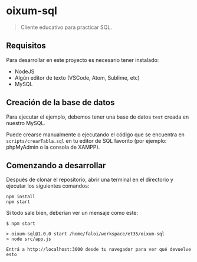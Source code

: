 # oixum-sql

> Cliente educativo para practicar SQL.

## Requisitos

Para desarrollar en este proyecto es necesario tener instalado:
* NodeJS
* Algún editor de texto (VSCode, Atom, Sublime, etc)
* MySQL

## Creación de la base de datos

Para ejecutar el ejemplo, debemos tener una base de datos `test` creada en nuestro MySQL.

Puede crearse manualmente o ejecutando el código que se encuentra en `scripts/crearTabla.sql` en tu editor de SQL favorito (por ejemplo: phpMyAdmin o la consola de XAMPP). 

## Comenzando a desarrollar

Después de clonar el repositorio, abrir una terminal en el directorio y ejecutar los siguientes comandos:

```
npm install
npm start
```

Si todo sale bien, deberían ver un mensaje como este:

```
$ npm start

> oixum-sql@1.0.0 start /home/faloi/workspace/et35/oixum-sql
> node src/app.js

Entrá a http://localhost:3000 desde tu navegador para ver qué devuelve esto
```
